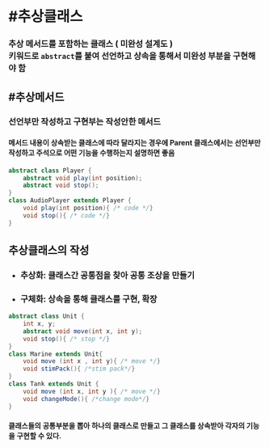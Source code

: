 # #추상클래스
### 추상 메서드를 포함하는 클래스 ( 미완성 설계도 )<br>키워드로 `abstract`를 붙여 선언하고 상속을 통해서 미완성 부분을 구현해야 함

## #추상메서드
### 선언부만 작성하고 구현부는 작성안한 메서드
#### 메서드 내용이 상속받는 클래스에 따라 달라지는 경우에 Parent 클래스에서는 선언부만 작성하고 주석으로 어떤 기능을 수행하는지 설명하면 좋음
```java
abstract class Player {
	abstract void play(int position);
	abstract void stop();
}
class AudioPlayer extends Player {
	void play(int position){ /* code */}
	void stop(){ /* code */}
}
```

## 추상클래스의 작성
+ ### 추상화: 클래스간 공통점을 찾아 공통 조상을 만들기
+ ### 구체화: 상속을 통해 클래스를 구현, 확장

```java
abstract class Unit {
	int x, y;
	abstract void move(int x, int y);
	void stop(){ /* stop */}
}
class Marine extends Unit{
	void move (int x , int y){ /* move */}
	void stimPack(){ /*stim pack*/}
}
class Tank extends Unit {
	void move (int x, int y ){ /* move */}
	void changeMode(){ /*change mode*/}
}
```
#### 클래스들의 공통부분을 뽑아 하나의 클래스로 만들고 그 클래스를 상속받아 각자의 기능을 구현할 수 있다.

